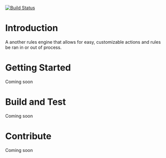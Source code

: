 [![Build Status](https://dev.azure.com/elittlejohn28/RulesMadeEasy/_apis/build/status/RulesMadeEasy-CI)](https://dev.azure.com/elittlejohn28/RulesMadeEasy/_build/latest?definitionId=2)

# Introduction 
A another rules engine that allows for easy, customizable actions and rules be ran in or out of process. 

# Getting Started
Coming soon

# Build and Test
Coming soon

# Contribute
Coming soon